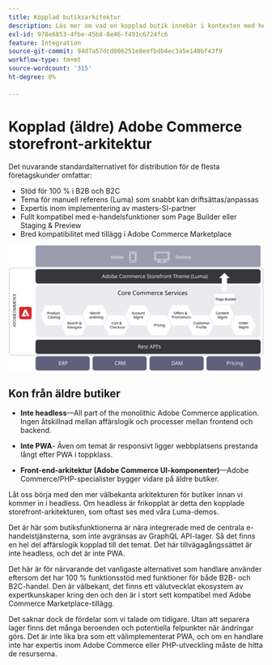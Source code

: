 ```yaml
---
title: Kopplad butiksarkitektur
description: Läs mer om vad en kopplad butik innebär i kontexten med headless Adobe Commerce-arkitekturer.
exl-id: 978e6853-4fbe-45b8-8e46-f491c6724fc6
feature: Integration
source-git-commit: 94d7a57dcd006251e8eefbdb4ec3a5e140bf43f9
workflow-type: tm+mt
source-wordcount: '315'
ht-degree: 0%

---
```


# Kopplad (äldre) Adobe Commerce storefront-arkitektur

Det nuvarande standardalternativet för distribution för de flesta företagskunder omfattar:

- Stöd för 100 % i B2B och B2C
- Tema för manuell referens (Luma) som snabbt kan driftsättas/anpassas
- Expertis inom implementering av masters-SI-partner
- Fullt kompatibel med e-handelsfunktioner som Page Builder eller Staging &amp; Preview
- Bred kompatibilitet med tillägg i Adobe Commerce Marketplace

![Bild som visar en kopplad Adobe Commerce storefront-arkitektur](../../../assets/playbooks/coupled-storefront-architecture.svg)

## Kon från äldre butiker

- **Inte headless**—All part of the monolithic Adobe Commerce application. Ingen åtskillnad mellan affärslogik och processer mellan frontend och backend.

- **Inte PWA**- Även om temat är responsivt ligger webbplatsens prestanda långt efter PWA i toppklass.

- **Front-end-arkitektur (Adobe Commerce UI-komponenter)**—Adobe Commerce/PHP-specialister bygger vidare på äldre butiker.

Låt oss börja med den mer välbekanta arkitekturen för butiker innan vi kommer in i headless. Om headless är frikopplat är detta den kopplade storefront-arkitekturen, som oftast ses med våra Luma-demos.

Det är här som butiksfunktionerna är nära integrerade med de centrala e-handelstjänsterna, som inte avgränsas av GraphQL API-lager. Så det finns en hel del affärslogik kopplad till det temat. Det här tillvägagångssättet är inte headless, och det är inte PWA.

Det här är för närvarande det vanligaste alternativet som handlare använder eftersom det har 100 % funktionsstöd med funktioner för både B2B- och B2C-handel. Den är välbekant, det finns ett välutvecklat ekosystem av expertkunskaper kring den och den är i stort sett kompatibel med Adobe Commerce Marketplace-tillägg.

Det saknar dock de fördelar som vi talade om tidigare. Utan att separera lager finns det många beroenden och potentiella felpunkter när ändringar görs. Det är inte lika bra som ett välimplementerat PWA, och om en handlare inte har expertis inom Adobe Commerce eller PHP-utveckling måste de hitta de resurserna.
